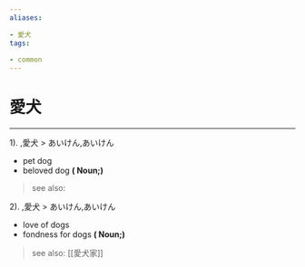 ```yaml
---
aliases:
    
- 愛犬
tags:
    
- common
---
```


# 愛犬
---
1).
,愛犬 > あいけん,あいけん

- pet dog
- beloved dog
**( Noun;)**
> see also: 
            
2).
,愛犬 > あいけん,あいけん

- love of dogs
- fondness for dogs
**( Noun;)**
> see also:  [[愛犬家]]
            